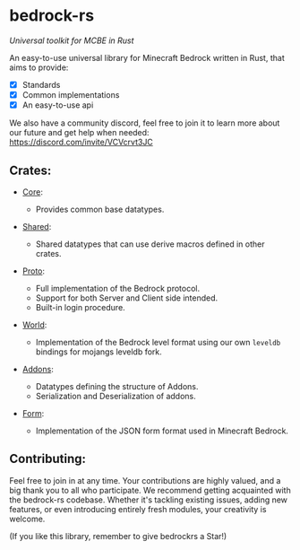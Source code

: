 # bedrock-rs

_Universal toolkit for MCBE in Rust_

An easy-to-use universal library for Minecraft Bedrock written in Rust, that aims to provide:

- [X] Standards
- [X] Common implementations
- [X] An easy-to-use api

We also have a community discord, feel free to join it to learn more about our future and get help when needed: https://discord.com/invite/VCVcrvt3JC

## Crates:

- [Core](https://github.com/Adrian8115/bedrock-rs/tree/main/crates/core):
  - Provides common base datatypes.

- [Shared](https://github.com/Adrian8115/bedrock-rs/tree/main/crates/shared):
  - Shared datatypes that can use derive macros defined in other crates.

- [Proto](https://github.com/Adrian8115/bedrock-rs/tree/main/crates/proto):
  - Full implementation of the Bedrock protocol.
  - Support for both Server and Client side intended.
  - Built-in login procedure.

- [World](https://github.com/Adrian8115/bedrock-rs/tree/main/crates/world):
  - Implementation of the Bedrock level format using our own `leveldb` bindings for mojangs leveldb fork.

- [Addons](https://github.com/Adrian8115/bedrock-rs/tree/main/crates/addon):
  - Datatypes defining the structure of Addons.
  - Serialization and Deserialization of addons.

- [Form](https://github.com/Adrian8115/bedrock-rs/tree/main/crates/form):
  - Implementation of the JSON form format used in Minecraft Bedrock.

## Contributing:

Feel free to join in at any time. Your contributions are highly valued, and a big thank you to all who participate. We
recommend getting acquainted with the bedrock-rs codebase. Whether it's tackling existing issues, adding new features,
or even introducing entirely fresh modules, your creativity is welcome.

(If you like this library, remember to give bedrockrs a Star!)

